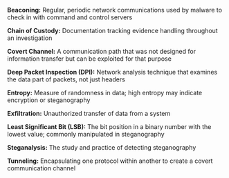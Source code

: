
**Beaconing:** Regular, periodic network communications used by malware to check in with command and control servers

**Chain of Custody:** Documentation tracking evidence handling throughout an investigation

**Covert Channel:** A communication path that was not designed for information transfer but can be exploited for that purpose

**Deep Packet Inspection (DPI):** Network analysis technique that examines the data part of packets, not just headers

**Entropy:** Measure of randomness in data; high entropy may indicate encryption or steganography

**Exfiltration:** Unauthorized transfer of data from a system

**Least Significant Bit (LSB):** The bit position in a binary number with the lowest value; commonly manipulated in steganography

**Steganalysis:** The study and practice of detecting steganography

**Tunneling:** Encapsulating one protocol within another to create a covert communication channel